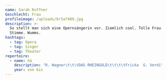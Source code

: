 ```yaml
---
name: Sarah Kuffner
Geschlecht: Frau
profileimage: /uploads/6r5a7489.jpg
description: >-
  So stellt man sich eine Opernsängerin vor. Ziemlich cool. Tolle Frau. Große
  Stimme. Wumms.
hashtags:
  - tag: Opera
  - tag: Singer
  - tag: Theater
repertoire:
  - name: hä
    description: "R. Wagner\t\t\tDAS RHEINGOLD\t\t\t\tFricka  G. Verdi\t\t\tOTELLO\t\t\t\t\tDesdemona  R.Hahn\t\t\tLE MARCHAND DE VENISE\t\t\tPortia  C. M. Weber\t\t\tDER FREISCHÜTZ\t\t\t\tAgathe  G. Verdi\t\t\tDON CARLO\t\t\t\t\tElisabetta  G. Puccini\t\t\tIL TABARRO\t\t\t\t\tGiorgetta  G. Puccini\t\t\tSUOR ANGELICA\t\t\t\tSuor Angelica  W.A. Mozart\t\t\tDIE ZAUBERFLÖTE\t\t\t\tErste Dame  R. Wagner\t\t\tTANNHÄUSER\t\t\t\tElisabeth  F. Delius\t\t\tROMEO UND JULIA AUF DEM DORFE\tVrenchen  E. Kálmán \t\t\tDIE CSÁRDÁSFÜRSTIN\t\t\tSilva Varescu  R. Wagner/J. Dove\t\tRINGETJE\t\t\t\t\tSieglinde u. Brünnhilde  B. Britten\t\t\tPETER GRIMES\t\t\t\tEllen Orford  P. Tschaikowski\t\tEUGEN ONEGIN\t\t\t\tTatjana  J. Offenbach\t\t\tHOFFMANNS ERZÄHLUNGEN\t\tGiulietta  P. Mascagni\t\t\tCAVALLERIA RUSTICANA\t\t\tSantuzza  E. Humperdinck\t\tHÄNSEL UND GRETEL\t\t\tMutter  C. W. Gluck\t\t\tIPHIGÉNIE EN TAURIDE\t\t\tDiane  M.Glinka\t\t\tRUSLAN I LJUDMILLA\t\t\tGorislava  Unsuk Chin\t\t\tALICE IN WONDERLAND\t\t\tQueen of Hearts  E. Chabrier\t\t\tL’ ÉTOILE\t\t\t\t\tAloès"
    year: von bis
---
```


